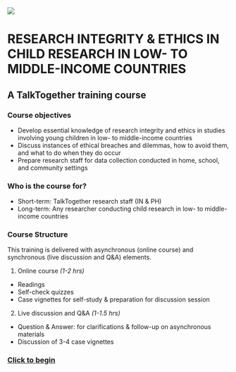 <img src="https://talktogproject.github.io/ethics/img/TT-UP-TPF.png" style="display: block; margin: auto;">

# RESEARCH INTEGRITY & ETHICS IN CHILD RESEARCH IN LOW- TO MIDDLE-INCOME COUNTRIES
## A TalkTogether training course

### Course objectives

-	Develop essential knowledge of research integrity and ethics in studies involving young children in low- to middle-income countries
-	Discuss instances of ethical breaches and dilemmas, how to avoid them, and what to do when they do occur
-	Prepare research staff for data collection conducted in home, school, and community settings

### Who is the course for?

-	Short-term: TalkTogether research staff (IN & PH)
-	Long-term: Any researcher conducting child research in low- to middle-income countries

### Course Structure

This training is delivered with asynchronous (online course) and synchronous (live discussion and Q&A) elements.

1. Online course *(1-2 hrs)*
- Readings
- Self-check quizzes
- Case vignettes for self-study & preparation for discussion session
2. Live discussion and Q&A *(1-1.5 hrs)*
- Question & Answer: for clarifications & follow-up on asynchronous materials
- Discussion of 3-4 case vignettes

### [Click to begin](intro.md)
